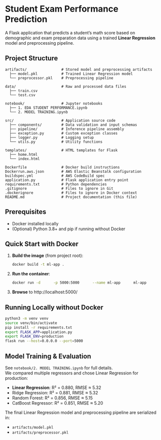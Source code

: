 # Student Exam Performance Prediction
A Flask application that predicts a student’s math score based on demographic and exam preparation data using a trained **Linear Regression** model and preprocessing pipeline.

## Project Structure
```
artifacts/                # Stored model and preprocessing artifacts
  ├── model.pkl           # Trained Linear Regression model
  └── preprocessor.pkl    # Preprocessing pipeline

data/                     # Raw and processed data files
  ├── train.csv
  └── test.csv

notebook/                 # Jupyter notebooks
  ├── 1. EDA STUDENT PERFORMANCE.ipynb
  └── 2. MODEL TRAINING.ipynb

src/                      # Application source code
  ├── components/         # Data validation and input schemas
  ├── pipeline/           # Inference pipeline assembly
  ├── exception.py        # Custom exception classes
  ├── logger.py           # Logging setup
  └── utils.py            # Utility functions

templates/                # HTML templates for Flask
  ├── home.html
  └── index.html

Dockerfile                # Docker build instructions
Dockerrun.aws.json        # AWS Elastic Beanstalk configuration
buildspec.yml             # AWS CodeBuild spec
application.py            # Flask application entry point
requirements.txt          # Python dependencies
.gitignore                # Files to ignore in Git
.dockerignore             # Files to ignore in Docker context
README.md                 # Project documentation (this file)
```

## Prerequisites
- Docker installed locally  
- (Optional) Python 3.8+ and pip if running without Docker  

## Quick Start with Docker
1. **Build the image** (from project root):  
   ```bash
   docker build -t ml-app .
   ```
2. **Run the container**:  
   ```bash
   docker run -d      -p 5000:5000      --name ml-app      ml-app
   ```
3. **Browse** to http://localhost:5000/

## Running Locally without Docker
```bash
python3 -m venv venv
source venv/bin/activate
pip install -r requirements.txt
export FLASK_APP=application.py
export FLASK_ENV=production
flask run --host=0.0.0.0 --port=5000
```

## Model Training & Evaluation
See `notebook/2. MODEL TRAINING.ipynb` for full details.  
We compared multiple regressors and chose Linear Regression for production:

- **Linear Regression**: R² = 0.880, RMSE ≈ 5.32  
- Ridge Regression: R² = 0.881, RMSE ≈ 5.32  
- Random Forest: R² = 0.856, RMSE ≈ 5.15  
- CatBoost Regressor: R² = 0.851, RMSE ≈ 5.20  

The final Linear Regression model and preprocessing pipeline are serialized in:
- `artifacts/model.pkl`  
- `artifacts/preprocessor.pkl`  